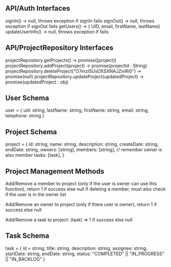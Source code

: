 ## API/Auth Interfaces

signIn() -> null, throws exception if signIn fails
signOut() -> null, throws exception if signOut fails
getUsers() -> { UID, email, firstName, lastName}
updateUserInfo() -> null, throws exception if fails

## API/ProjectRepository Interfaces

projectRepository.getProjects() -> promise([project])
projectRepository.addProject(project) -> promise(projectId : String)
projectRepository.deleteProject("O7mzI5UsOXSXNAJZmRi0") -> promise(null)
projectRepository.updateProject(updatedProject) -> promise(updatedProject : obj)

## User Schema

user = {
uid: string,
lastName: string,
firstName: string,
email: string,
telephone: string
}

## Project Schema

project = {
id: string,
name: string,
description: string,
createDate: string,
endDate: string,
owners: [string],
members: [string], // remember owner is also member
tasks: [task],
}

## Project Management Methods

Add/Remove a member to project (only if the user is owner can use this function), return 1 if success else null
if deleting a member, must also check if the user is in the owner list

Add/Remove an owner to project (only if there user is owner), return 1 if success else null

Add/Remove a task to project: (task) => 1 if success else null

## Task Schema

task = {
id = string,
title: string,
description: string,
assignee: string,
startDate: string,
endDate: string,
status: "COMPLETED" || "IN_PROGRESS" || "IN_BACKLOG"
}
